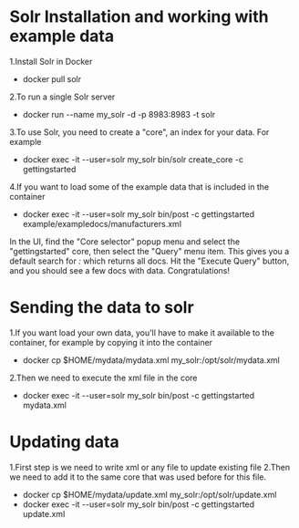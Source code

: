 # Solr Installation and working with example data

1.Install Solr in Docker
- docker pull solr

2.To run a single Solr server
- docker run --name my_solr -d -p 8983:8983 -t solr

3.To use Solr, you need to create a "core", an index for your data. For example
- docker exec -it --user=solr my_solr bin/solr create_core -c gettingstarted

4.If you want to load some of the example data that is included in the container
- docker exec -it --user=solr my_solr bin/post -c gettingstarted example/exampledocs/manufacturers.xml

In the UI, find the "Core selector" popup menu and select the "gettingstarted" core, then select the "Query" menu item. This gives you a default search for *:* which returns all docs. Hit the "Execute Query" button, and you should see a few docs with data. Congratulations!


# Sending the data to solr

1.If you want load your own data, you'll have to make it available to the container, for example by copying it into the container
- docker cp $HOME/mydata/mydata.xml my_solr:/opt/solr/mydata.xml

2.Then we need to execute the xml file in the core
- docker exec -it --user=solr my_solr bin/post -c gettingstarted mydata.xml

# Updating data

1.First step is we need to write xml or any file to update existing file
2.Then we need to add it to the same core that was used before for this file.
- docker cp $HOME/mydata/update.xml my_solr:/opt/solr/update.xml
- docker exec -it --user=solr my_solr bin/post -c gettingstarted update.xml






